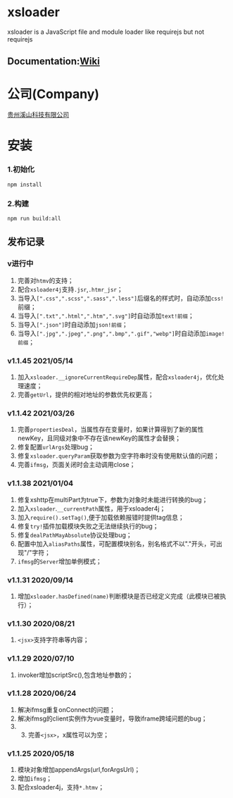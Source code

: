 # xsloader
xsloader is a JavaScript file and module loader like requirejs but not requirejs[]()
## Documentation:[Wiki](//github.com/gzxishan/xsloader/wiki)

# 公司(Company)
[贵州溪山科技有限公司](http://www.xishankeji.com)

# 安装
### 1.初始化
```
npm install
```
### 2.构建
```
npm run build:all
```

## 发布记录
### v进行中
1. 完善对`htmv`的支持；
2. 配合`xsloader4j`支持`.jsr`,`.htmr_jsr`；
3. 当导入`[".css",".scss",".sass",".less"]`后缀名的样式时，自动添加`css!`前缀；
4. 当导入`[".txt",".html",".htm",".svg"]`时自动添加`text!前缀`；
5. 当导入`[".json"]`时自动添加`json!前缀`；
6. 当导入`[".jpg",".jpeg",".png",".bmp",".gif","webp"]`时自动添加`image!前缀`；


### v1.1.45 2021/05/14
1. 加入`xsloader.__ignoreCurrentRequireDep`属性，配合`xsloader4j`，优化处理速度；
2. 完善`getUrl`，提供的相对地址的参数优先权更高；

### v1.1.42 2021/03/26
1. 完善`propertiesDeal`，当属性存在变量时，如果计算得到了新的属性newKey，且同级对象中不存在该newKey的属性才会替换；
2. 修复配置`urlArgs`处理bug；
3. 修复`xsloader.queryParam`获取参数为空字符串时没有使用默认值的问题；
4. 完善`ifmsg`，页面关闭时会主动调用close；

### v1.1.38 2021/01/04
1. 修复xshttp在multiPart为true下，参数为对象时未能进行转换的bug；
2. 加入`xsloader`.`__currentPath`属性，用于xsloader4j；
3. 加入`require().setTag()`,便于加载依赖报错时提供tag信息；
4. 修复`try!`插件加载模块失败之无法继续执行的bug；
5. 修复`dealPathMayAbsolute`协议处理bug；
6. 配置中加入`aliasPaths`属性，可配置模块别名，别名格式不以"."开头，可出现"/"字符；
7. `ifmsg`的`Server`增加单例模式；

### v1.1.31 2020/09/14
1. 增加`xsloader.hasDefined(name)`判断模块是否已经定义完成（此模块已被执行）；

### v1.1.30 2020/08/21
1. `<jsx>`支持字符串等内容；

### v1.1.29 2020/07/10
1. invoker增加scriptSrc(),包含地址参数的；

### v1.1.28 2020/06/24
1. 解决ifmsg重复onConnect的问题；
2. 解决ifmsg的client实例作为vue变量时，导致iframe跨域问题的bug；
3. 3. 完善`<jsx>`，x属性可以为空；

### v1.1.25 2020/05/18
1. 模块对象增加appendArgs(url,forArgsUrl)；
2. 增加`ifmsg`；
3. 配合xsloader4j，支持`*.htmv`；